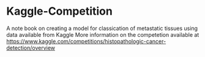 # Kaggle-Competition
A note book on creating a model for classication of metastatic tissues using data available from Kaggle
More information on the competetion available at https://www.kaggle.com/competitions/histopathologic-cancer-detection/overview

